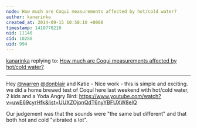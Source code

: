 ```yaml
---
node: How much are Coqui measurements affected by hot/cold water?
author: kanarinka
created_at: 2014-09-15 10:50:10 +0000
timestamp: 1410778210
nid: 11140
cid: 10288
uid: 994
---
```




[kanarinka](../profile/kanarinka) replying to: [How much are Coqui measurements affected by hot/cold water?](../notes/warren/09-13-2014/riffle-coqui-hot-cold-tapwater-test)

----
Hey [@warren](/profile/warren) [@donblair](/profile/donblair) and Katie - Nice work - this is simple and exciting.  
we did a home brewed test of Coquí here last weekend with hot/cold water, 2 kids and a Yoda Angry Bird:
https://www.youtube.com/watch?v=uwE69cyrHfk&list=UUXZOjpnQdT6nyYBFUXW8elQ

Our judgement was that the sounds were "the same but different" and that both hot and cold "vibrated a lot".